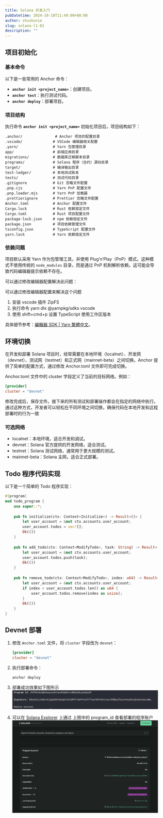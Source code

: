 ```yaml
---
title: Solana 开发入门
pubDatetime: 2024-10-18T11:49:00+08:00
author: shushunie
slug: solana-l1-01
description: ""
---
```


## 项目初始化

### 基本命令
以下是一些常用的 Anchor 命令：

- **`anchor init <project_name>`**：创建项目。
- **`anchor test`**：执行测试代码。
- **`anchor deploy`**：部署项目。

### 项目结构
执行命令 **`anchor init <project_name>`** 初始化项目后，项目结构如下：

```
.anchor/               # Anchor 项目的配置目录
.vscode/              # VSCode 编辑器相关配置
.yarn/                # Yarn 包管理目录
app/                  # 前端应用目录
migrations/           # 数据库迁移脚本目录
programs/             # Solana 程序（合约）源码目录
target/               # 编译输出目录
test-ledger/          # 本地测试账本
tests/                # 测试代码目录
.gitignore            # Git 忽略文件配置
.pnp.cjs              # Yarn PnP 配置文件
.pnp.loader.mjs       # Yarn PnP 加载器
.prettierignore       # Prettier 忽略文件配置
Anchor.toml           # Anchor 配置文件
Cargo.lock            # Rust 依赖锁定文件
Cargo.toml            # Rust 项目配置文件
package-lock.json     # npm 依赖锁定文件
package.json          # 项目依赖管理文件
tsconfig.json         # TypeScript 配置文件
yarn.lock             # Yarn 依赖锁定文件
```

### 依赖问题

项目默认采用 Yarn 作为包管理工具，并使用 Plug’n’Play（PnP）模式。这种模式不使用传统的 `node_modules` 目录，而是通过 PnP 机制解析依赖。这可能会导致代码编辑器提示依赖不存在。

可以通过修改编辑器配置解决此问题：

可以通过修改编辑器配置来解决这个问题

1. 安装 vscode 插件 ZipFS
2. 执行命令 yarn dlx @yarnpkg/sdks vscode
3. 使用 shift+cmd+p 设置 TypeScript 使用工作区版本

具体细节参考：[編輯器 SDK | Yarn 繁體中文](https://yarnpkg.com/advanced/editor-sdks)。

## 环境切换

在开发和部署 Solana 项目时，经常需要在本地环境（localnet）、开发网（devnet）、测试网（testnet）和正式网（mainnet-beta）之间切换。Anchor 提供了简单的配置方式，通过修改 Anchor.toml 文件即可完成切换。

Anchor.toml 文件中的 cluster 字段定义了当前的目标网络。例如：

```toml
[provider]
cluster = "devnet"
```

修改完成后，保存文件。接下来的所有测试和部署操作都会在指定的网络中执行。通过这种方式，开发者可以轻松在不同环境之间切换，确保代码在本地开发和远程部署时的行为一致

### 可选网络

* localnet：本地环境，适合开发和调试。
* devnet：Solana 官方提供的开发网络，适合测试。
* testnet：Solana 测试网络，通常用于更大规模的测试。
* mainnet-beta：Solana 主网，适合正式部署。

## Todo 程序代码实现

以下是一个简单的 Todo 程序实现：

```rust
#[program]
mod todo_program {
    use super::*;

    pub fn initialize(ctx: Context<Initialize>) -> Result<()> {
        let user_account = &mut ctx.accounts.user_account;
        user_account.todos = vec![];
        Ok(())
    }

    pub fn add_todo(ctx: Context<ModifyTodo>, task: String) -> Result<()> {
        let user_account = &mut ctx.accounts.user_account;
        user_account.todos.push(task);
        Ok(())
    }

    pub fn remove_todo(ctx: Context<ModifyTodo>, index: u64) -> Result<()> {
        let user_account = &mut ctx.accounts.user_account;
        if index < user_account.todos.len() as u64 {
            user_account.todos.remove(index as usize);
        }
        Ok(())
    }
}
```

## Devnet 部署

1. 修改 `Anchor.toml` 文件，将 `cluster` 字段改为 `devnet`：

   ```toml
   [provider]
   cluster = "devnet"
   ```

2. 执行部署命令：

   ```bash
   anchor deploy
   ```

3. 部署成功效果如下图所示
![alt text](../../assets/images/solana-l1-01/deploy-success.png)

4. 可以在 [Solana Explorer](https://explorer.solana.com) 上通过 上图中的 program_id 查看部署的程序账户
![alt text](../../assets/images/solana-l1-01/solana-explorer.png)

